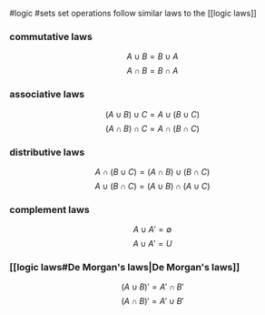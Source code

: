 #logic #sets
set operations follow similar laws to the [[logic laws]]
### commutative laws
$$A\cup B=B\cup A$$ 
$$A\cap B=B\cap A$$
### associative laws
$$(A\cup B)\cup C=A\cup (B\cup C)$$ 
$$(A\cap B)\cap C=A\cap(B\cap C)$$
### distributive laws
$$A\cap(B\cup C)=(A\cap B)\cup(B\cap C)$$ 
$$A\cup(B\cap C)=(A\cup B)\cap(A\cup C)$$
### complement laws
$$A\cup A'=\emptyset$$ $$A\cup A'=U$$
###  [[logic laws#De Morgan's laws|De Morgan's laws]]
$$(A\cup B)'=A'\cap B'$$ 
$$(A\cap B)'=A'\cup B'$$